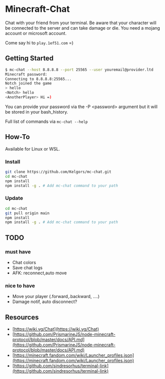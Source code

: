 # Minecraft-Chat

Chat with your friend from your terminal. Be aware that your character will be connected to the server and can take damage or die.
You need a mojang account or microsoft account.

Come say hi to `play.1ef51.com` =)

## Getting Started

```bash
$ mc-chat --host 8.8.8.8 --port 25565 --user youremail@provider.ltd
Minecraft password:
Connecting to 8.8.8.8:25565...
Notch joined the game
> hello
<Notch> hello
<AnotherPlayer> Hi =)
```

You can provide your password via the -P &lt;password&gt; argument but it will be stored in your bash_history.

Full list of commands via `mc-chat --help`

## How-To

Available for Linux or WSL.

### Install

```bash
git clone https://github.com/Kelgors/mc-chat.git
cd mc-chat
npm install
npm install -g . # Add mc-chat command to your path
```

### Update

```bash
cd mc-chat
git pull origin main
npm install
npm install -g . # Add mc-chat command to your path
```

## TODO

### must have

* Chat colors
* Save chat logs
* AFK: reconnect,auto move

### nice to have

* Move your player (.forward,.backward, ....)
* Damage notif, auto disconnect?

## Resources

* [https://wiki.vg/Chat](https://wiki.vg/Chat)
* [https://github.com/PrismarineJS/node-minecraft-protocol/blob/master/docs/API.md](https://github.com/PrismarineJS/node-minecraft-protocol/blob/master/docs/API.md)
* [https://minecraft.fandom.com/wiki/Launcher_profiles.json](https://minecraft.fandom.com/wiki/Launcher_profiles.json)
* [https://github.com/sindresorhus/terminal-link](https://github.com/sindresorhus/terminal-link)
